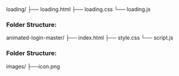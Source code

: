 loading/
├── loading.html
├── loading.css
└── loading.js
### Folder Structure:
animated-login-master/
├── index.html
├── style.css
└── script.js
### Folder Structure:
images/
├──icon.png

